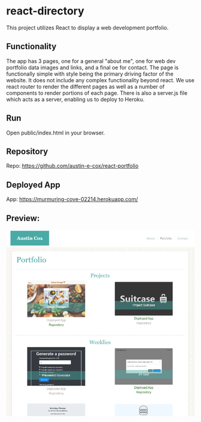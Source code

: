 # react-directory
This project utilizes React to display a web development portfolio.

## Functionality
The app has 3 pages, one for a general "about me", one for web dev portfolio data images and links, and a final oe for contact. The page is functionally simple with style being the primary driving factor of the website. It does not include any complex functionality beyond react.
We use react router to render the different pages as well as a number of components to render portions of each page. There is also a server.js file which acts as a server, enabling us to deploy to Heroku.

## Run
Open public/index.html in your browser.

## Repository
Repo: https://github.com/austin-e-cox/react-portfolio

## Deployed App
App: https://murmuring-cove-02214.herokuapp.com/

## Preview:
![React Profile Preview](/portfolio-preview.png?raw=true "React Portfolio Preview")